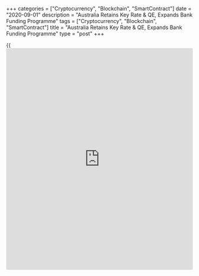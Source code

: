 +++
categories = ["Cryptocurrency", "Blockchain", "SmartContract"]
date = "2020-09-01"
description = "Australia Retains Key Rate & QE, Expands Bank Funding Programme"
tags = ["Cryptocurrency", "Blockchain", "SmartContract"]
title = "Australia Retains Key Rate & QE, Expands Bank Funding Programme"
type = "post"
+++

{{<iframe id="large-banner" src="https://www.bounty.group/#slide=11.0" width="100%" height="600" scrolling="no" style="border: 0px solid rgb(216, 221, 230); border-radius: 3px;">}}

Australia's central bank retained its interest rate at a record low and
quantitative easing unchanged but increased the size of the Term Funding
Facility to keep interest rates lower for borrowers.

The board of Reserve Bank of Australia, governed by Philip Lowe, decided
on Tuesday, to maintain cash rate and the targeted yield on three-year
government bonds of 25 basis points.

Under the expanded Term Funding Facility, authorized deposit-taking
institutions will have access to additional funding, equivalent to 2
percent of their outstanding credit, at a fixed rate of 25 basis points
for three years.

Today's decision to expand term funding facility would raise the total
amount available under the facility to around A$200 billion.

The RBA had reduced the key interest rate to the current record low of
0.25 percent at the March meeting. Also in March, the bank had
introduced asset purchase programme to combat the downturn caused by the
pandemic.

The Board said it will maintain highly accommodative settings as long as
is required and continues to consider how further monetary measures
could support the recovery.

The RBA's decision to expand its Term Funding Facility which should
contribute to continued strong growth in the money supply, Marcel
Thieliant, an economist at Capital Economics, said.

Given that 10-year yields have crept higher recently, the Bank is likely
to try to lower longer-term yields by expanding its bond purchases next
year, the economist added.

The announcement came ahead of the release of quarterly national
accounts on September 2. Economists forecast the [economy][1] to
contract 6 percent sequentially in the second quarter.

Policymakers said that economic downturn caused by the [coronavirus][2]
pandemic is not as severe as earlier expected and a recovery is now
under way in most of Australia.  
However, the recovery is likely to be both uneven and bumpy, with the
virus outbreak in Victoria having a major effect on the Victorian
economy.

The virus outbreak in Victoria and subdued growth in aggregate demand
more broadly suggests that it is likely to be some months before a
meaningful recovery in the labor market is under way, the bank said.

In the Bank's central scenario, the unemployment rate would rise to
around 10 percent later in 2020 and then declines gradually to be to
still around 7 percent in two years' time.

For comments and feedback [contact](https://www.playgroundfx.com/contact/): editorial@rtt[news](https://www.letsplayfx.com/blog/forex-news-website/).com

[Business News][3]

   1. www.rtt[news](https://www.letsplayfx.com/blog/forex-news-website/).com/Content/EconomicNews.aspx
   2. www.rtt[news](https://www.letsplayfx.com/blog/forex-news-website/).com/list/coronavirus.aspx
   3. www.rtt[news](https://www.letsplayfx.com/blog/forex-news-website/).com/Content/Business.aspx